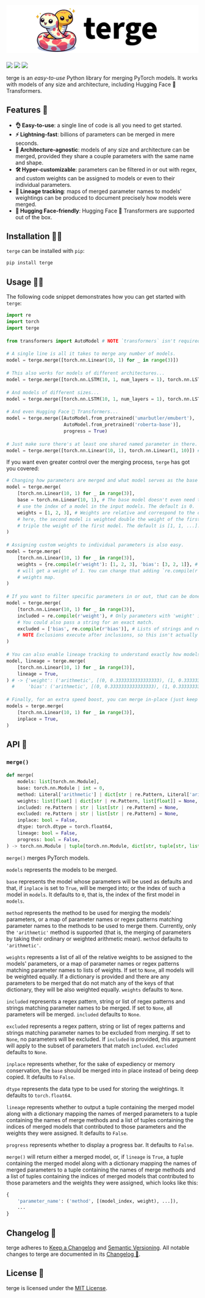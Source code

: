 ![terge logo](https://github.com/umarbutler/terge/raw/main/assets/banner.svg)
-----------------------------------------------------------------------------
<a href="https://pypi.org/project/terge/" alt="PyPI Version"><img src="https://img.shields.io/pypi/v/terge"></a> <a href="https://github.com/umarbutler/terge/actions/workflows/ci.yml" alt="Build Status"><img src="https://img.shields.io/github/actions/workflow/status/umarbutler/terge/ci.yml?branch=main"></a> <a href="https://app.codecov.io/gh/umarbutler/terge" alt="Code Coverage"><img src="https://img.shields.io/codecov/c/github/umarbutler/terge"></a> <!-- <a href="https://pypistats.org/packages/terge" alt="Downloads"><img src="https://img.shields.io/pypi/dm/terge"></a> -->

terge is an *easy-to-use* Python library for merging PyTorch models. It works with models of any size and architecture, including Hugging Face 🤗 Transformers.

## Features 🎯
- **👌 Easy-to-use**: a single line of code is all you need to get started.
- **⚡ Lightning-fast**: billions of parameters can be merged in mere seconds.
- **📐 Architecture-agnostic**: models of any size and architecture can be merged, provided they share a couple parameters with the same name and shape.
- **🛠️ Hyper-customizable**: parameters can be filtered in or out with regex, and custom weights can be assigned to models or even to their individual parameters.
- **🌳 Lineage tracking**: maps of merged parameter names to models' weightings can be produced to document precisely how models were merged.
- **🤗 Hugging Face-friendly**: Hugging Face 🤗 Transformers are supported out of the box.

## Installation 🧑‍🔧
`terge` can be installed with `pip`:
```bash
pip install terge
```

## Usage 👩‍💻
The following code snippet demonstrates how you can get started with `terge`:
```python
import re
import torch
import terge

from transformers import AutoModel # NOTE `transformers` isn't required, this is just for demo purposes.

# A single line is all it takes to merge any number of models.
model = terge.merge([torch.nn.Linear(10, 1) for _ in range(3)])

# This also works for models of different architectures...
model = terge.merge([torch.nn.LSTM(10, 1, num_layers = 1), torch.nn.LSTM(10, 1, num_layers = 2)])

# And models of different sizes...
model = terge.merge([torch.nn.LSTM(10, 1, num_layers = 1), torch.nn.LSTM(100, 1, num_layers = 2)])

# And even Hugging Face 🤗 Transformers...
model = terge.merge([AutoModel.from_pretrained('umarbutler/emubert'),
                     AutoModel.from_pretrained('roberta-base')],
                     progress = True)

# Just make sure there's at least one shared named parameter in there.
model = terge.merge([torch.nn.Linear(10, 1), torch.nn.Linear(1, 10)]) # -> terge.NoParametersToMergeWarning
```

If you want even greater control over the merging process, `terge` has got you covered:
```python
# Changing how parameters are merged and what model serves as the base is trivial.
model = terge.merge(
    [torch.nn.Linear(10, 1) for _ in range(3)],
    base = torch.nn.Linear(10, 1), # The base model doesn't even need to be getting merged! You can also
    # use the index of a model in the input models. The default is 0.
    weights = [1, 2, 3], # Weights are relative and correspond to the order of the input models such that,
    # here, the second model is weighted double the weight of the first model and the third model is weighted
    # triple the weight of the first model. The default is [1, 1, ...].
)

# Assigning custom weights to individual parameters is also easy.
model = terge.merge(
    [torch.nn.Linear(10, 1) for _ in range(3)],
    weights = {re.compile(r'weight'): [1, 2, 3], 'bias': [3, 2, 1]}, # Anything that doesn't match this map
    # will get a weight of 1. You can change that adding `re.compile(r'.*'): [...]` to the *end* of your
    # weights map.
)

# If you want to filter specific parameters in or out, that can be done too.
model = terge.merge(
    [torch.nn.Linear(10, 1) for _ in range(3)],
    included = re.compile(r'weight'), # Only parameters with 'weight' in their name will be merged.
    # You could also pass a string for an exact match.
    excluded = ['bias', re.compile(r'bias')], # Lists of strings and regex patterns work as well.
    # NOTE Exclusions execute after inclusions, so this isn't actually necessary.
)

# You can also enable lineage tracking to understand exactly how models got merged.
model, lineage = terge.merge(
    [torch.nn.Linear(10, 1) for _ in range(3)],
    lineage = True,
) # -> {'weight': ('arithmetic', [(0, 0.3333333333333333), (1, 0.3333333333333333), (2, 0.3333333333333333)]),
  #     'bias': ('arithmetic', [(0, 0.3333333333333333), (1, 0.3333333333333333), (2, 0.3333333333333333)])}

# Finally, for an extra speed boost, you can merge in-place (just keep in mind, this will modify your base model).
models = terge.merge(
    [torch.nn.Linear(10, 1) for _ in range(3)],
    inplace = True,
)
```

## API 🧩
### `merge()`
```python
def merge(
    models: list[torch.nn.Module],
    base: torch.nn.Module | int = 0,
    method: Literal['arithmetic'] | dict[str | re.Pattern, Literal['arithmetic']] = 'arithmetic',
    weights: list[float] | dict[str | re.Pattern, list[float]] = None,
    included: re.Pattern | str | list[str | re.Pattern] = None,
    excluded: re.Pattern | str | list[str | re.Pattern] = None,
    inplace: bool = False,
    dtype: torch.dtype = torch.float64,
    lineage: bool = False,
    progress: bool = False,
) -> torch.nn.Module | tuple[torch.nn.Module, dict[str, tuple[str, list[tuple[int, float]]]]]
```

`merge()` merges PyTorch models.

`models` represents the models to be merged.

`base` represents the model whose parameters will be used as defaults and that, if `inplace` is set to `True`, will be merged into; or the index of such a model in `models`. It defaults to `0`, that is, the index of the first model in `models`.

`method` represents the method to be used for merging the models' parameters, or a map of parameter names or regex patterns matching parameter names to the methods to be used to merge them. Currently, only the `'arithmetic'` method is supported (that is, the merging of parameters by taking their ordinary or weighted arithmetic mean). `method` defaults to `'arithmetic'`.

`weights` represents a list of all of the relative weights to be assigned to the models' parameters, or a map of parameter names or regex patterns matching parameter names to lists of weights. If set to `None`, all models will be weighted equally. If a dictionary is provided and there are any parameters to be merged that do not match any of the keys of that dictionary, they will be also weighted equally. `weights` defaults to `None`.

`included` represents a regex pattern, string or list of regex patterns and strings matching parameter names to be merged. If set to `None`, all parameters will be merged. `included` defaults to `None`.

`excluded` represents a regex pattern, string or list of regex patterns and strings matching parameter names to be excluded from merging. If set to `None`, no parameters will be excluded. If `included` is provided, this argument will apply to the subset of parameters that match `included`. `excluded` defaults to `None`.

`inplace` represents whether, for the sake of expediency or memory conservation, the `base` should be merged into in place instead of being deep copied. It defaults to `False`.

`dtype` represents the data type to be used for storing the weightings. It defaults to `torch.float64`.

`lineage` represents whether to output a tuple containing the merged model along with a dictionary mapping the names of merged parameters to a tuple containing the names of merge methods and a list of tuples containing the indices of merged models that contributed to those parameters and the weights they were assigned. It defaults to `False`.

`progress` represents whether to display a progress bar. It defaults to `False`.

`merge()` will return either a merged model, or, if `lineage` is `True`, a tuple containing the merged model along with a dictionary mapping the names of merged parameters to a tuple containing the names of merge methods and a list of tuples containing the indices of merged models that contributed to those parameters and the weights they were assigned, which looks like this:
```python
{
    'parameter_name': ('method', [(model_index, weight), ...]),
    ...
}
```

## Changelog 🔄
terge adheres to [Keep a Changelog](https://keepachangelog.com/en/1.0.0/) and [Semantic Versioning](https://semver.org/spec/v2.0.0.html). All notable changes to terge are documented in its [Changelog 🔄](https://github.com/umarbutler/terge/blob/main/CHANGELOG.md).

## License 📜
terge is licensed under the [MIT License](https://github.com/umarbutler/terge/blob/main/LICENSE).